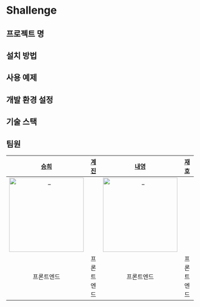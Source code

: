 

# Shallenge

## 프로젝트 명

## 설치 방법

## 사용 예제

## 개발 환경 설정

## 기술 스택

## 팀원

|[승희](https://github.com/sunhpark42)|[계진]()|[내영](https://github.com/nyoung113)|[재호]()|
| :----------------------------------------------------------: | :----------------------------------------------------------: | :----------------------------------------------------------: | :----------------------------------------------------------: |
| <img src="https://avatars.githubusercontent.com/u/50866506?s=400&v=4" width=200px alt="_"/> | | <img src="https://user-images.githubusercontent.com/75849590/180480337-134d3317-2fbd-4fc9-8725-657809567e9e.jpg" width=200px alt="_"> |  |
|프론트엔드|프론트엔드|프론트엔드|프론트엔드|

